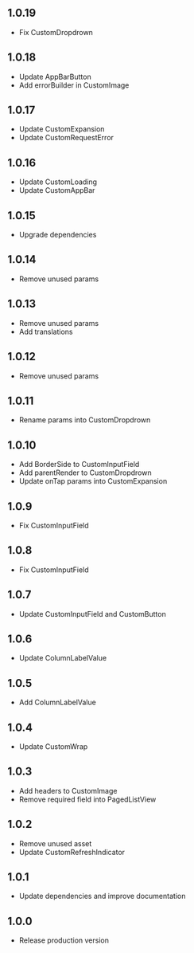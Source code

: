 ## 1.0.19

* Fix CustomDropdrown

## 1.0.18

* Update AppBarButton
* Add errorBuilder in CustomImage

## 1.0.17

* Update CustomExpansion
* Update CustomRequestError

## 1.0.16

* Update CustomLoading
* Update CustomAppBar

## 1.0.15

* Upgrade dependencies

## 1.0.14

* Remove unused params

## 1.0.13

* Remove unused params
* Add translations

## 1.0.12

* Remove unused params

## 1.0.11

* Rename params into CustomDropdrown

## 1.0.10

* Add BorderSide to CustomInputField
* Add parentRender to CustomDropdrown
* Update onTap params into CustomExpansion

## 1.0.9

* Fix CustomInputField

## 1.0.8

* Fix CustomInputField
  
## 1.0.7

* Update CustomInputField and CustomButton
  
## 1.0.6

* Update ColumnLabelValue

## 1.0.5

* Add ColumnLabelValue

## 1.0.4

* Update CustomWrap
  
## 1.0.3

* Add headers to CustomImage
* Remove required field into PagedListView
  
## 1.0.2

* Remove unused asset
* Update CustomRefreshIndicator
  
## 1.0.1

* Update dependencies and improve documentation

## 1.0.0

* Release production version
